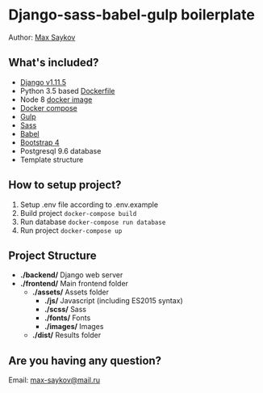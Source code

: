 Django-sass-babel-gulp boilerplate
======
Author: [Max Saykov](https://github.com/iviaks/)

What's included?
------
- [Django v1.11.5](https://docs.djangoproject.com/en/1.11/)
- Python 3.5 based [Dockerfile](https://hub.docker.com/_/python/)
- Node 8 [docker image](https://hub.docker.com/_/node/)
- [Docker compose](https://docs.docker.com/compose/)
- [Gulp](https://gulpjs.com/)
- [Sass](http://sass-lang.com/)
- [Babel](https://babeljs.io/)
- [Bootstrap 4](https://getbootstrap.com/docs/4.0/getting-started/introduction/)
- Postgresql 9.6 database
- Template structure

How to setup project?
------
1. Setup .env file according to .env.example
2. Build project `docker-compose build`
3. Run database `docker-compose run database`
4. Run project `docker-compose up`

Project Structure
------
* **./backend/** Django web server
* **./frontend/** Main frontend folder
  * **./assets/** Assets folder
    * **./js/** Javascript (including ES2015 syntax)
    * **./scss/** Sass
    * **./fonts/** Fonts
    * **./images/** Images
  * **./dist/** Results folder

Are you having any question?
------
Email: max-saykov@mail.ru
